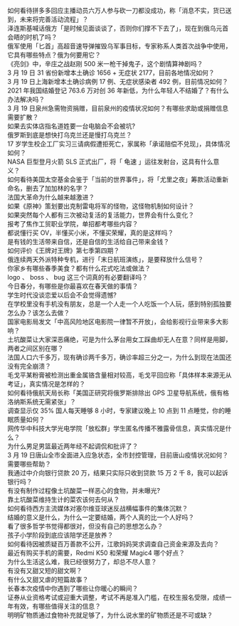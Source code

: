 如何看待拼多多回应主播动员六万人参与砍一刀都没成功，称「消息不实，货已送到，未来将完善活动流程」？  
泽连斯基喊话俄方「是时候见面谈谈了，否则你们撑不下去了」，现在到俄乌元首会晤的时机了吗？  
俄军使用「匕首」高超音速导弹摧毁乌军事目标，专家称系人类首次战争中使用，它具有哪些特点？俄为何要用它？  
《亮剑》中，辛庄之战赵刚 500 米一枪干掉鬼子，这个剧情算神剧吗？  
3 月 19 日 31 省份新增本土确诊 1656 + 无症状 2177，目前各地情况如何？  
3 月 19 日上海新增本土确诊病例 17 例、无症状感染者 492 例，目前情况如何？  
2021 年我国结婚登记 763.6 万对创 36 年新低，为什么年轻人不结婚了？有什么办法解决吗？  
3 月 19 日泉州急需物资捐赠，目前泉州的疫情状况如何？有哪些求助或捐赠信息需要扩散？  
如果去实体店指名道姓要一台电脑会不会被坑?  
俄罗斯到底是想快打乌克兰还是慢打乌克兰？  
17 岁学生校企工厂实习三请病假遭拒死亡，家属称「承诺赔偿不兑现」，具体情况如何？  
NASA 巨型登月火箭 SLS 正式出厂，将「 龟速 」运往发射台，这具有什么意义？  
如何看待美国太空基金会鉴于「当前的世界事件」，将「尤里之夜」筹款活动重新命名，删去了加加林的名字？  
法国大革命为什么越来越激进？  
如果《原神》策划要出克制雷电将军的怪物，这怪物机制如何设计？  
如果突然每个人都有三次被动复活的复活能力，世界会有什么变化？  
报考了焦作工贸职业学院，单招都考哪些内容？  
都说懂行买 OV，半懂买小米，不懂买荣耀，真的是这样吗？  
是有钱的生活带来自信，还是自信的生活给自己带来金钱？  
如何评价《王牌对王牌》第七季第四期？  
俄连续两天外派特种专机，进行「末日航班演练」，是要释放什么信号？  
你家乡有哪些春季美食？都有什么花式吃法或做法？  
logo 、 boss 、 bug 这三个词真的有必要翻译吗？  
今日春分，有哪些是你最喜欢在春天做的事情？  
学生时代没谈恋爱以后会不会觉得遗憾?  
在学校里没有手机没有朋友，总是一个人走一个人吃饭一个人玩，感到特别孤独要怎么办？该怎么去做？  
国家电影局发文「中高风险地区电影院一律暂不开放」，会给影视行业带来多大影响？  
土坑酸菜让大家深恶痛绝，可是为什么茅台用女工踩曲却无人在意？同样是用脚，两者之间区别在哪？  
法国人口六千多万，现有确诊两千多万，确诊率超三分之一，为什么到现在法国还没有完全崩溃？  
毛戈平某粉膏被检测出重金属铬含量相对较高，毛戈平回应称「具体样本来源无从考证」，真实情况是怎样的？  
如何看待俄航天局长称「美国正研究将俄罗斯排除出 GPS 卫星导航系统，俄有格洛纳斯系统无需紧张」？  
调查显示仅 35% 国人每天睡够 8 小时，专家建议晚上 10 点到 11 点睡觉，你的睡眠质量如何？  
网传华中科技大学光电学院「放松群」学生匿名传播不雅露骨信息，真实情况是什么？  
为什么男足男篮最近两年经不起调侃和批评了？  
3 月 19 日唐山全市全面进入应急状态，全市封控管理，目前唐山疫情状况如何？需要哪些帮助？  
我通过中介向银行贷款 20 万，结果只实际只收到贷款 15 万 2 千 8，我可以起诉银行吗？  
有没有制作过程像土坑酸菜一样恶心的食物，并未曝光?  
靠土坑酸菜维持生计的菜农该何去何从？  
如何看待西方主流媒体对塞尔维亚球迷反战横幅事件的集体沉默？  
结婚的意义是什么，为什么一定要结婚，两个人真的比一个人好吗？  
看了很多哲学书觉得都很对，但没有自己的思想怎么办？  
孩子小学阶段到底应该陪学还是放养？  
如何看待因被质疑百万善款不公开，江歌妈妈哭求调查自己资金来源及去向？  
最近有购买手机的需要，Redmi K50 和荣耀 Magic4 哪个好点？  
为什么生活这么难，我已经很努力了，却总不尽人意？  
有没有又甜又短的甜文啊？  
有什么又甜又虐的短篇故事？  
长春本次疫情中你遇到了哪些让你暖心的瞬间？  
证券从业资格考试或迎重大调整，考试不再是准入门槛，在校生报名受限，成绩一年有效，有哪些值得关注的信息？  
明明矿物质通过食物补充就足够了，为什么说水里的矿物质还是不可或缺？  
